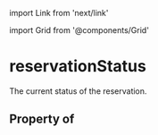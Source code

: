 import Link from 'next/link'
  
import Grid from '@components/Grid'

# reservationStatus

The current status of the reservation.

## Property of




